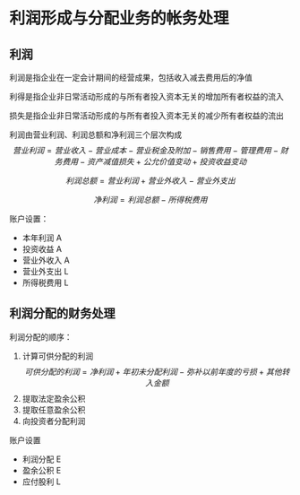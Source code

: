 # 利润形成与分配业务的帐务处理

## 利润

利润是指企业在一定会计期间的经营成果，包括收入减去费用后的净值

利得是指企业非日常活动形成的与所有者投入资本无关的增加所有者权益的流入

损失是指企业非日常活动形成的与所有者投入资本无关的减少所有者权益的流出

利润由营业利润、利润总额和净利润三个层次构成
$$
营业利润=营业收入-营业成本-营业税金及附加-销售费用-管理费用-财务费用-资产减值损失+公允价值变动+投资收益变动
$$

$$
利润总额=营业利润+营业外收入-营业外支出
$$

$$
净利润=利润总额-所得税费用
$$

账户设置：

* 本年利润 A
* 投资收益 A
* 营业外收入 A
* 营业外支出 L
* 所得税费用 L

## 利润分配的财务处理

利润分配的顺序：

1. 计算可供分配的利润
   $$
   可供分配的利润=净利润+年初未分配利润-弥补以前年度的亏损+其他转入金额
   $$
2. 提取法定盈余公积
3. 提取任意盈余公积
4. 向投资者分配利润

账户设置

* 利润分配 E
* 盈余公积 E
* 应付股利 L
